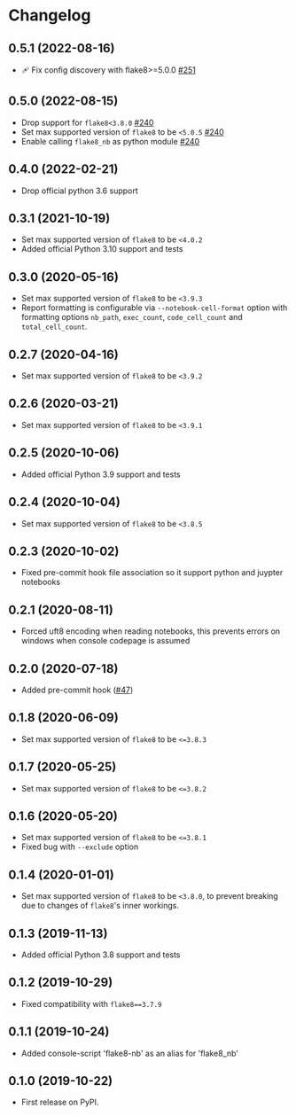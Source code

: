 # Changelog

## 0.5.1 (2022-08-16)

- 🩹 Fix config discovery with flake8>=5.0.0 [#251](https://github.com/s-weigand/flake8-nb/pull/251)

## 0.5.0 (2022-08-15)

- Drop support for `flake8<3.8.0` [#240](https://github.com/s-weigand/flake8-nb/pull/240)
- Set max supported version of `flake8` to be `<5.0.5` [#240](https://github.com/s-weigand/flake8-nb/pull/240)
- Enable calling `flake8_nb` as python module [#240](https://github.com/s-weigand/flake8-nb/pull/240)

## 0.4.0 (2022-02-21)

- Drop official python 3.6 support

## 0.3.1 (2021-10-19)

- Set max supported version of `flake8` to be `<4.0.2`
- Added official Python 3.10 support and tests

## 0.3.0 (2020-05-16)

- Set max supported version of `flake8` to be `<3.9.3`
- Report formatting is configurable via `--notebook-cell-format` option
  with formatting options `nb_path`, `exec_count`, `code_cell_count` and `total_cell_count`.

## 0.2.7 (2020-04-16)

- Set max supported version of `flake8` to be `<3.9.2`

## 0.2.6 (2020-03-21)

- Set max supported version of `flake8` to be `<3.9.1`

## 0.2.5 (2020-10-06)

- Added official Python 3.9 support and tests

## 0.2.4 (2020-10-04)

- Set max supported version of `flake8` to be `<3.8.5`

## 0.2.3 (2020-10-02)

- Fixed pre-commit hook file association so it support python and juypter notebooks

## 0.2.1 (2020-08-11)

- Forced uft8 encoding when reading notebooks,
  this prevents errors on windows when console codepage is assumed

## 0.2.0 (2020-07-18)

- Added pre-commit hook ([#47](https://github.com/s-weigand/flake8-nb/pull/47))

## 0.1.8 (2020-06-09)

- Set max supported version of `flake8` to be `<=3.8.3`

## 0.1.7 (2020-05-25)

- Set max supported version of `flake8` to be `<=3.8.2`

## 0.1.6 (2020-05-20)

- Set max supported version of `flake8` to be `<=3.8.1`
- Fixed bug with `--exclude` option

## 0.1.4 (2020-01-01)

- Set max supported version of `flake8` to be `<3.8.0`, to prevent breaking due to changes of `flake8`'s inner workings.

## 0.1.3 (2019-11-13)

- Added official Python 3.8 support and tests

## 0.1.2 (2019-10-29)

- Fixed compatibility with `flake8==3.7.9`

## 0.1.1 (2019-10-24)

- Added console-script 'flake8-nb' as an alias for 'flake8_nb'

## 0.1.0 (2019-10-22)

- First release on PyPI.
